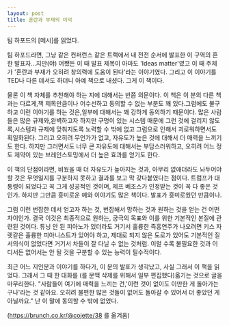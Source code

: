 ```yaml
---
layout: post
title: 혼란과 부재의 미덕
---
```


팀 하포드의 [메시]를 읽었다. 

팀 하포드라면, 그냥 같은 컨퍼런스 같은 트랙에서 내 전전 순서에 발표한 이 구역의 흔한 발표자…지만(야) 어쨌든 이 때 발표 제목이 아마도 'Ideas matter'였고 이 때 주제가 '혼란과 부재가 오히려 창의력에 도움이 된다'라는 이야기였다. 그리고 이 이야기를 TED나 다른 데서도 하더니 아예 책으로 내셨다. 그게 이 책이다.

물론 이 책 자체를 추천해야 하는 지에 대해서는 반쯤 의문이다. 이 책은 이 분의 다른 책과는 다르게,책 제목만큼이나 어수선하고 동의할 수 없는 부분도 꽤 있다.그럼에도 불구하고 이런 이야기를 하는 것은,일부에 대해서는 꽤 강하게 동의하기 때문이다.
많은 사람들은 많은 규제와,완벽하고자 하지만 구멍이 있는 시스템 때문에 그런 것에 걸리지 않도록,시스템과 규제에 맞춰지도록 노력할 수 밖에 없고 그럼으로 인해서 괴로워하면서도 획일화된다. 그리고 오히려 무언가가 없고, 자유도가 높은 것에 대해서 더 매력을 느끼기도 한다. 하지만 그러면서도 너무 큰 자유도에 대해서는 부담스러워하고, 오히려 어느 정도 제약이 있는 브레인스토밍에서 더 높은 효과를 얻기도 한다.

이 책의 단점이라면, 비웠을 때 더 자유도가 높아지는 것과, 아무리 없애더라도 놔두어야 할 것은 무엇일지를 구분하지 못하고 결과를 보고 막 갖다붙였다는 점이다. 트럼프가 대통령이 되었다고 꼭 그게 성공적인 것이며, 제프 베조스가 인정받는 것이 꼭 다 좋은 것인가. 하지만 그만큼 흥미로운 예와 이야기도 많은 책이다. 발표가 흥미로웠던 만큼이나.

그럼 이런 번잡한 데서 얻고자 하는 것, 번잡해서 망하는 것과 원하는 것을 얻는 건 어떤 차이인가. 결국 이것은 최종적으로 원하는, 궁극의 목표와 이를 위한 기본적인 본질에 관련된 것이다. 튜닝 안 된 피아노가 있더라도 거기서 훌륭한 즉흥연주가 나오려면 키스 자렛같은 훌륭한 피아니스트가 있어야 하고, 제대로 되지 않은 도로가 있어도 기본적인 질서의식이 없었다면 거기서 차들이 잘 다닐 수 없는 것처럼. 이럴 수록 불필요한 것과 어디서든 없어서는 안 될 것을 구분할 수 있는 능력이 필수적이다.

최근 어느 지인분과 이야기를 하다가, 이 분의 발표가 생각났고, 사실 그래서 이 책을 읽었다. 그래서 그 때 한 대화를 (를 문맥 삭제를 위해서 일부 편집했다)옮기는 것으로 글을 마무리한다.
"사람들이 여기에 매력을 느끼는 건,'이런 것이 없이도 이만한 게 돌아가는구나'라는 것 같아요. 오히려 불편한 많은 것들이 없어도 돌아갈 수 있어서 더 좋았던 게 아닐까요."
난 이 말에 동의할 수 밖에 없었다.

(<https://brunch.co.kr/@cojette/38> 를 옮겨옴)
